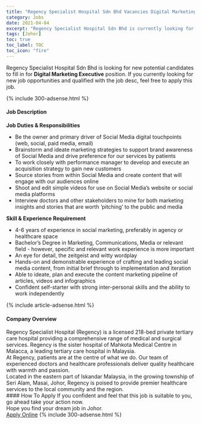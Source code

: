 ```yaml
---
title: "Regency Specialist Hospital Sdn Bhd Vacancies Digital Marketing Executive" 
category: Jobs 
date: 2021-04-04 
excerpt: "Regency Specialist Hospital Sdn Bhd is currently looking for suitable person to fill in the Digital Marketing Executive which based in Johor" 
tags: [Johor] 
toc: true 
toc_label: TOC 
toc_icon: "fire" 
--- 
```


<p>Regency Specialist Hospital Sdn Bhd is looking for new potential candidates to fill in for <b>Digital Marketing Executive</b> position. If you currently looking for new job opportunities and qualified with the job desc, feel free to apply this job.
</p>{% include 300-adsense.html %} 
<div><div><h4>Job Description</h4></div><div><div><span><div><div><strong>Job Duties &amp; Responsibilities</strong></div><ul><li>Be the owner and primary driver of Social Media digital touchpoints (web, social, paid media, email)</li><li>Brainstorm and ideate marketing strategies to support brand awareness of Social Media and drive preference for our services by patients</li><li>To work closely with performance manager to develop and execute an acquisition strategy to gain new customers</li><li>Source stories from within Social Media and create content that will engage with our audiences online</li><li>Shoot and edit simple videos for use on Social Media&#8217;s website or social media platforms</li><li>Interview doctors and other stakeholders to mine for both marketing insights and stories that are worth &#8216;pitching&#8217; to the public and media</li></ul><div><strong>Skill &amp; Experience Requirement</strong></div><ul><li>4-6 years of experience in social marketing, preferably in agency or healthcare space</li><li>Bachelor&#8217;s Degree in Marketing, Communications, Media or relevant field - however, specific and relevant work experience is more important</li><li>An eye for detail, the zeitgeist and witty wordplay</li><li>Hands-on and demonstrable experience of crafting and leading social media content, from initial brief through to implementation and iteration</li><li>Able to ideate, plan and execute the content marketing pipeline of articles, videos and infographics</li><li>Confident self-starter with strong inter-personal skills and the ability to work independently</li></ul></div></span></div></div></div> 
{% include article-adsense.html %} 
<div><div><h4>Company Overview</h4></div><div><div><span><div><div>
<div>
		Regency Specialist Hospital (Regency) is a licensed 218-bed private tertiary care hospital providing a comprehensive range of medical and surgical services. Regency is the sister hospital of Mahkota Medical Centre in Malacca, a leading tertiary care hospital in Malaysia.</div>
<div>
		At Regency, patients are at the centre of what we do. Our team of experienced doctors and healthcare professionals deliver quality healthcare with warmth and passion.</div>
<div>
		Located in the eastern part of Iskandar Malaysia, in the growing township of Seri Alam, Masai, Johor, Regency is poised to provide premier healthcare services to the local community and the region.</div>
</div></div></span></div></div></div> 
#### How To Apply 
If you confident and feel that this job is suitable to you, go ahead take your action now. <br/> 
Hope you find your dream job in Johor. <br/> 
<a href="https://www.jobstreet.com.my/en/job/digital-marketing-executive-4522677?jobId=jobstreet-my-job-4522677&" class="btn btn--info" target="_blank" rel="nofollow noopenner">Apply Online</a> 
{% include 300-adsense.html %} 